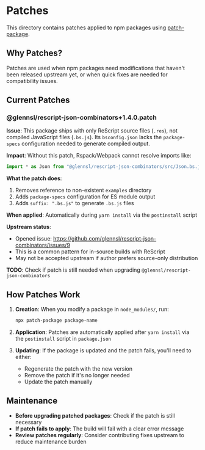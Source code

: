 # Patches

This directory contains patches applied to npm packages using [patch-package](https://github.com/ds300/patch-package).

## Why Patches?

Patches are used when npm packages need modifications that haven't been released upstream yet, or when quick fixes are needed for compatibility issues.

## Current Patches

### @glennsl/rescript-json-combinators+1.4.0.patch

**Issue**: This package ships with only ReScript source files (`.res`), not compiled JavaScript files (`.bs.js`). Its `bsconfig.json` lacks the `package-specs` configuration needed to generate compiled output.

**Impact**: Without this patch, Rspack/Webpack cannot resolve imports like:
```javascript
import * as Json from "@glennsl/rescript-json-combinators/src/Json.bs.js";
```

**What the patch does**:
1. Removes reference to non-existent `examples` directory
2. Adds `package-specs` configuration for ES module output
3. Adds `suffix: ".bs.js"` to generate `.bs.js` files

**When applied**: Automatically during `yarn install` via the `postinstall` script

**Upstream status**:
- Opened issue: https://github.com/glennsl/rescript-json-combinators/issues/9
- This is a common pattern for in-source builds with ReScript
- May not be accepted upstream if author prefers source-only distribution

**TODO**: Check if patch is still needed when upgrading `@glennsl/rescript-json-combinators`

## How Patches Work

1. **Creation**: When you modify a package in `node_modules/`, run:
   ```bash
   npx patch-package package-name
   ```

2. **Application**: Patches are automatically applied after `yarn install` via the `postinstall` script in `package.json`

3. **Updating**: If the package is updated and the patch fails, you'll need to either:
   - Regenerate the patch with the new version
   - Remove the patch if it's no longer needed
   - Update the patch manually

## Maintenance

- **Before upgrading patched packages**: Check if the patch is still necessary
- **If patch fails to apply**: The build will fail with a clear error message
- **Review patches regularly**: Consider contributing fixes upstream to reduce maintenance burden
